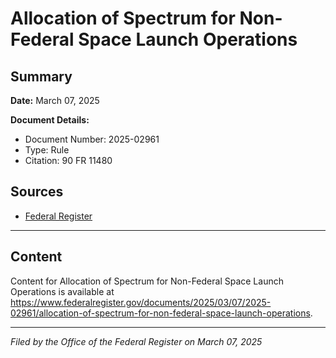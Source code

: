 # Allocation of Spectrum for Non-Federal Space Launch Operations

## Summary

**Date:** March 07, 2025

**Document Details:**
- Document Number: 2025-02961
- Type: Rule
- Citation: 90 FR 11480

## Sources
- [Federal Register](https://www.federalregister.gov/documents/2025/03/07/2025-02961/allocation-of-spectrum-for-non-federal-space-launch-operations)

---

## Content

Content for Allocation of Spectrum for Non-Federal Space Launch Operations is available at https://www.federalregister.gov/documents/2025/03/07/2025-02961/allocation-of-spectrum-for-non-federal-space-launch-operations.

---

*Filed by the Office of the Federal Register on March 07, 2025*
